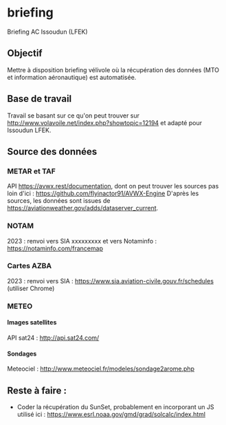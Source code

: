 # briefing
Briefing AC Issoudun (LFEK)


Objectif
--------
Mettre à disposition briefing vélivole où la récupération des données (MTO et information aéronautique) est automatisée.


Base de travail
---------------
Travail se basant sur ce qu'on peut trouver sur http://www.volavoile.net/index.php?showtopic=12194 et adapté pour Issoudun LFEK.


Source des données
------------------
### METAR et TAF
API https://avwx.rest/documentation, dont on peut trouver les sources pas loin d'ici : https://github.com/flyinactor91/AVWX-Engine
D'après les sources, les données sont issues de https://aviationweather.gov/adds/dataserver_current.

### NOTAM
2023 : renvoi vers SIA xxxxxxxxx et vers Notaminfo : https://notaminfo.com/francemap

### Cartes AZBA
2023 : renvoi vers SIA : https://www.sia.aviation-civile.gouv.fr/schedules (utiliser Chrome)

### METEO
#### Images satellites
API sat24 : http://api.sat24.com/
#### Sondages
Meteociel : http://www.meteociel.fr/modeles/sondage2arome.php


Reste à faire :
-------------
- Coder la récupération du SunSet, probablement en incorporant un JS utilisé ici : https://www.esrl.noaa.gov/gmd/grad/solcalc/index.html


